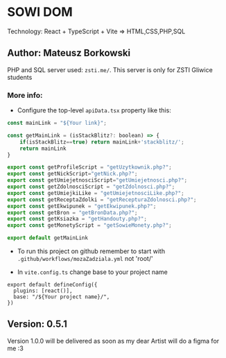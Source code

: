 # SOWI DOM
Technology: React + TypeScript + Vite => HTML,CSS,PHP,SQL

## Author: Mateusz Borkowski

PHP and SQL server used: `zsti.me/`. This server is only for ZSTI Gliwice students

### More info:

- Configure the top-level `apiData.tsx` property like this:

```js
const mainLink = "${Your link}";

const getMainLink = (isStackBlitz?: boolean) => {
    if(isStackBlitz==true) return mainLink+'stackblitz/';
    return mainLink
}

export const getProfileScript = "getUzytkownik.php?";
export const getNickScript="getNick.php?";
export const getUmiejetnosciScript="getUmiejetnosci.php?";
export const getZdolnosciScript = "getZdolnosci.php?";
export const getUmiejkiLike = "getUmiejetnosciLike.php?";
export const getReceptaZdolki = "getRecepturaZdolnosci.php?";
export const getEkwipunek = "getEkwipunek.php?";
export const getBron = "getBronData.php?";
export const getKsiazka = "getHandouty.php?";
export const getMonetyScript = "getSowieMonety.php?";

export default getMainLink
```

- To run this project on github remember to start with `.github/workflows/mozaZadziala.yml` not 'root/'

- In `vite.config.ts` change base to your project name

```JS
export default defineConfig({
  plugins: [react()],
  base: "/${Your project name}/",
})

```

## Version: 0.5.1

Version 1.0.0 will be delivered as soon as my dear Artist will do a figma for me :3